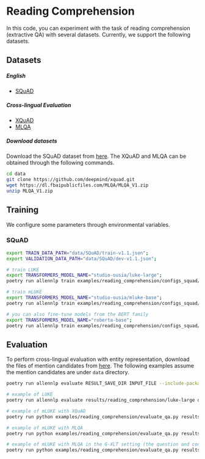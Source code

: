 # Reading Comprehension
In this code, you can experiment with the task of reading comprehension (extractive QA) with several datasets. Currently, we support the following datasets.

## Datasets 

#####  English 
* [SQuAD](https://aclanthology.org/D16-1264/)

##### Cross-lingual Evaluation
* [XQuAD](https://aclanthology.org/2020.acl-main.421/)
* [MLQA](https://aclanthology.org/2020.acl-main.653/)

##### Download datasets
Download the SQuAD dataset from [here](https://rajpurkar.github.io/SQuAD-explorer).
The XQuAD and MLQA can be obtained through the following commands.
```bash
cd data
git clone https://github.com/deepmind/xquad.git
wget https://dl.fbaipublicfiles.com/MLQA/MLQA_V1.zip
unzip MLQA_V1.zip
```

## Training
We configure some parameters through environmental variables.  

### SQuAD
```bash
export TRAIN_DATA_PATH="data/SQuAD/train-v1.1.json";
export VALIDATION_DATA_PATH="data/SQuAD/dev-v1.1.json";

# train LUKE
export TRANSFORMERS_MODEL_NAME="studio-ousia/luke-large";
poetry run allennlp train examples/reading_comprehension/configs_squad/transformers_luke_with_entity_aware_attention.jsonnet -s results/reading_comprehension/luke-large --include-package examples -o '{"trainer.cuda_device": 0, "trainer.use_amp": true}'

# train mLUKE
export TRANSFORMERS_MODEL_NAME="studio-ousia/mluke-base";
poetry run allennlp train examples/reading_comprehension/configs_squad/transformers_luke.jsonnet -s results/reading_comprehension/mluke-base --include-package examples -o '{"trainer.cuda_device": 0, "trainer.use_amp": true}'

# you can also fine-tune models from the BERT family
export TRANSFORMERS_MODEL_NAME="roberta-base";
poetry run allennlp train examples/reading_comprehension/configs_squad/transformers.jsonnet  -s results/reading_comprehension/roberta-base --include-package examples
```

## Evaluation
To perform cross-lingual evaluation with entity representation, download the files of mention candidates from [here](https://drive.google.com/file/d/12m-mV8sud4F3yXtiVh5QXp3SBPLh_Eje/view?usp=sharing).
The following examples assume the mention candidates are under `data` directory.

```bash
poetry run allennlp evaluate RESULT_SAVE_DIR INPUT_FILE --include-package examples --output-file OUTPUT_FILE 

# example of LUKE
poetry run allennlp evaluate results/reading_comprehension/luke-large data/SQuAD/dev-v1.1.json --include-package examples --output-file results/reading_comprehension/luke-large/metrics_test.json --cuda 0

# example of mLUKE with XQuAD
poetry run python examples/reading_comprehension/evaluate_qa.py results/reading_comprehension/mluke-base data/xquad/xquad.ar.json --mention-candidate-files '{"en-ar": "data/squad_mention_candidates/xquad/dev-v1.1.ar.json"}' --cuda-device 0

# example of mLUKE with MLQA
poetry run python examples/reading_comprehension/evaluate_qa.py results/reading_comprehension/mluke-base data/MLQA_V1/test/test-context-zh-question-zh.json --mention-candidate-files '{"zh-zh": "data/squad_mention_candidates/mlqa/test-context-zh-question-zh.json"}' --cuda-device 0

# example of mLUKE with MLQA in the G-XLT setting (the question and context are in different languages)
poetry run python examples/reading_comprehension/evaluate_qa.py results/reading_comprehension/mluke-base data/MLQA_V1/test/test-context-en-question-zh.json --mention-candidate-files '{"en-en": "data/squad_mention_candidates/mlqa/test-context-en-question-en.json", "en-zh": "data/squad_mention_candidates/mlqa/test-context-en-question-zh.trans.json"}' --cuda-device 0
```
